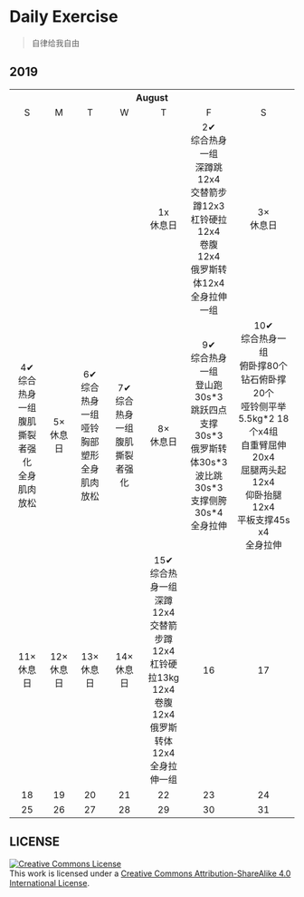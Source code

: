 # Daily Exercise
> 自律给我自由

## 2019

<table>
    <tr>
        <th colspan="7">August</th>
    </tr>
    <tr align="center">
        <td>S</td>
        <td>M</td>
        <td>T</td>
        <td>W</td>
        <td>T</td>
        <td>F</td>
        <td>S</td>
   </tr>
  <tr align="center">
      <td></td>
      <td></td>
      <td></td>
      <td></td>
      <td>1x<br>休息日</td>
      <td>2✔<br>综合热身一组<br>深蹲跳12x4<br>交替箭步蹲12x3<br>杠铃硬拉 12x4<br>卷腹 12x4<br>俄罗斯转体12x4<br>全身拉伸一组</td>
      <td>3×<br>休息日</td>
   </tr>
  <tr align="center">
      <td>4✔<br>综合热身一组<br>腹肌撕裂者强化<br>全身肌肉放松</td>
      <td>5×<br>休息日</td>
      <td>6✔<br>综合热身一组<br>哑铃胸部塑形<br>全身肌肉放松</td>
      <td>7✔<br>综合热身一组<br>腹肌撕裂者强化</td>
      <td>8×<br>休息日</td>
      <td>9✔<br>综合热身一组<br>登山跑30s*3<br>跳跃四点支撑30s*3<br>俄罗斯转体30s*3<br>
          波比跳30s*3<br>支撑侧胯30s*4<br>全身拉伸</td>
      <td>10✔<br>综合热身一组<br>俯卧撑80个<br>钻石俯卧撑20个<br>
          哑铃侧平举5.5kg*2 18个x4组<br>自重臂屈伸 20x4<br>屈腿两头起 12x4<br>
          仰卧抬腿 12x4<br>平板支撑45s x4<br>全身拉伸</td>
  </tr>
  <tr align="center">
      <td>11×<br>休息日</td>
      <td>12×<br>休息日</td>
      <td>13×<br>休息日</td>
      <td>14×<br>休息日</td>
      <td>15✔<br>综合热身一组<br>深蹲12x4<br>交替箭步蹲12x4<br>杠铃硬拉13kg 12x4<br>卷腹 12x4<br>俄罗斯转体12x4<br>全身拉伸一组</td>
      <td>16</td>
      <td>17</td>
  </tr>
  <tr align="center">
      <td>18</td>
      <td>19</td>
      <td>20</td>
      <td>21</td>
      <td>22</td>
      <td>23</td>
      <td>24</td>
  </tr>
  <tr align="center">
      <td>25</td>
      <td>26</td>
      <td>27</td>
      <td>28</td>
      <td>29</td>
      <td>30</td>
      <td>31</td>
  </tr>
</table>

## LICENSE
<a rel="license" href="https://github.com/yanglbme/daily-exercise/blob/master/LICENSE"><img alt="Creative Commons License" style="border-width:0" src="./images/cc-by-sa-88x31.png" /></a><br />This work is licensed under a <a rel="license" href="http://creativecommons.org/licenses/by-sa/4.0/">Creative Commons Attribution-ShareAlike 4.0 International License</a>.
